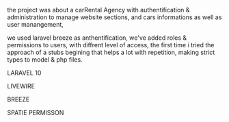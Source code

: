 the project was about a carRental Agency  with authentification & administration to manage website sections, and cars informations as well as user manangement, 

we used laravel breeze as anthentification, we've added roles &  permissions to users, with diffrent level of access, the first time i tried the approach of a stubs begining that helps a lot with repetition,
making strict types to model & php files.

LARAVEL 10

LIVEWIRE

BREEZE

SPATIE PERMISSON

